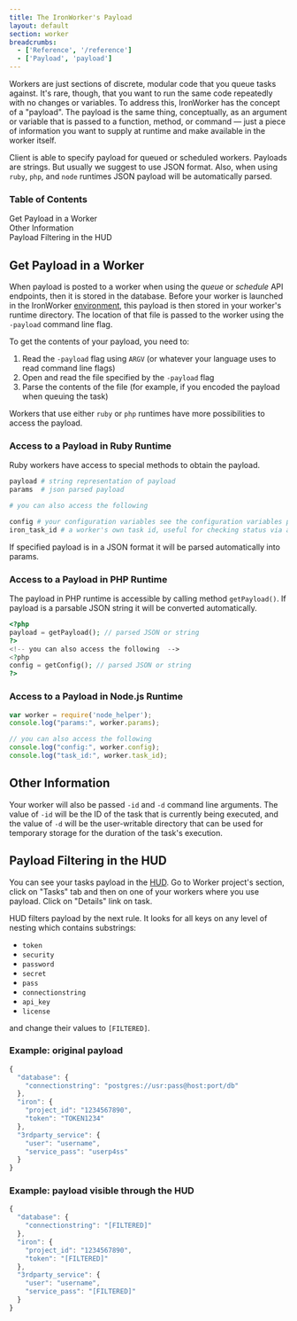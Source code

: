 ```yaml
---
title: The IronWorker's Payload
layout: default
section: worker
breadcrumbs:
  - ['Reference', '/reference']
  - ['Payload', 'payload']
---
```


Workers are just sections of discrete, modular code that you queue tasks against.
It's rare, though, that you want to run the same code repeatedly with no changes or variables.
To address this, IronWorker has the concept of a "payload".
The payload is the same thing, conceptually, as an argument or variable that is passed to a
function, method, or command —
just a piece of information you want to supply at runtime and make available in the worker itself.

Client is able to specify payload for queued or scheduled workers.
Payloads are strings. But usually we suggest to use JSON format.
Also, when using `ruby`, `php`, and `node` runtimes JSON payload will be automatically parsed.

<section id="toc">
  <h3>Table of Contents</h3>
  <ul>
    <li><a href="#get_payload_in_a_worker">Get Payload in a Worker</a></li>
    <li><a href="#other_information">Other Information</a></li>
    <li><a href="#payload_filtering_in_the_hud">Payload Filtering in the HUD</a></li>
  </ul>
</section>

<h2 id="get_payload_in_a_worker">Get Payload in a Worker</h2>

When payload is posted to a worker when using the *queue* or *schedule* API endpoints, then it is stored in the database.
Before your worker is launched in the IronWorker [environment](/worker/reference/environment),
this payload is then stored in your worker's runtime directory. The location of that file is passed to the worker using the `-payload` command line flag.

To get the contents of your payload, you need to:

1. Read the `-payload` flag using `ARGV` (or whatever your language uses to read command line flags)
2. Open and read the file specified by the `-payload` flag
3. Parse the contents of the file (for example, if you encoded the payload when queuing the task)

Workers that use either `ruby` or `php` runtimes have more possibilities to access the payload.

### Access to a Payload in Ruby Runtime

Ruby workers have access to special methods to obtain the payload.

```ruby
payload # string representation of payload
params  # json parsed payload

# you can also access the following

config # your configuration variables see the configuration variables page for more info
iron_task_id # a worker's own task id, useful for checking status via api.
```

If specified payload is in a JSON format it will be parsed automatically into params.


### Access to a Payload in PHP Runtime

The payload in PHP runtime is accessible by calling method `getPayload()`.
If payload is a parsable JSON string it will be converted automatically.


```php
<?php
payload = getPayload(); // parsed JSON or string
?>
<!-- you can also access the following  -->
<?php
config = getConfig(); // parsed JSON or string
?>
```

### Access to a Payload in Node.js Runtime

```js
var worker = require('node_helper');
console.log("params:", worker.params);

// you can also access the following
console.log("config:", worker.config);
console.log("task_id:", worker.task_id);
```

<h2 id="other_information">Other Information</h2>

Your worker will also be passed `-id` and `-d` command line arguments.
The value of `-id` will be the ID of the task that is currently being executed,
and the value of `-d` will be the user-writable directory
that can be used for temporary storage for the duration of the task's execution.

<h2 id="payload_filtering_in_the_hud">Payload Filtering in the HUD</h2>

You can see your tasks payload in the [HUD](https://hud.iron.io).
Go to Worker project's section, click on "Tasks" tab and then on one of your workers where you use payload.
Click on "Details" link on task.

HUD filters payload by the next rule.
It looks for all keys on any level of nesting which contains substrings:

* `token`
* `security`
* `password`
* `secret`
* `pass`
* `connectionstring`
* `api_key`
* `license`

and change their values to `[FILTERED]`.

### Example: original payload


```js
{
  "database": {
    "connectionstring": "postgres://usr:pass@host:port/db"
  },
  "iron": {
    "project_id": "1234567890",
    "token": "TOKEN1234"
  },
  "3rdparty_service": {
    "user": "username",
    "service_pass": "userp4ss"
  }
}
```

### Example: payload visible through the HUD


```js
{
  "database": {
    "connectionstring": "[FILTERED]"
  },
  "iron": {
    "project_id": "1234567890",
    "token": "[FILTERED]"
  },
  "3rdparty_service": {
    "user": "username",
    "service_pass": "[FILTERED]"
  }
}
```
